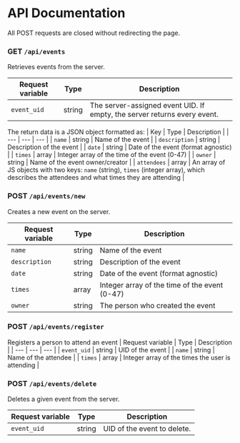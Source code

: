 # API Documentation

All POST requests are closed without redirecting the page.

### GET `/api/events`
Retrieves events from the server.

| Request variable | Type | Description | 
| --- | --- | --- |
| `event_uid` | string | The server-assigned event UID. If empty, the server returns every event. |

The return data is a JSON object formatted as:
| Key | Type | Description | 
| --- | --- | --- |
| `name` | string | Name of the event |
| `description` | string | Description of the event |
| `date` | string | Date of the event (format agnostic) |
| `times` | array | Integer array of the time of the event (0-47) |
| `owner` | string | Name of the event owner/creator |
| `attendees` | array | An array of JS objects with two keys: `name` (string), `times` (integer array), which describes the attendees and what times they are attending |

### POST `/api/events/new`
Creates a new event on the server.

| Request variable | Type | Description | 
| --- | --- | --- |
| `name` | string | Name of the event |
| `description` | string | Description of the event |
| `date` | string | Date of the event (format agnostic) |
| `times` | array | Integer array of the time of the event (0-47) |
| `owner` | string | The person who created the event |

### POST `/api/events/register`
Registers a person to attend an event
| Request variable | Type | Description | 
| --- | --- | --- |
| `event_uid` | string | UID of the event |
| `name` | string | Name of the attendee |
| `times` | array | Integer array of the times the user is attending |

### POST `/api/events/delete`
Deletes a given event from the server.

| Request variable | Type | Description | 
| --- | --- | --- |
| `event_uid` | string | UID of the event to delete. |
